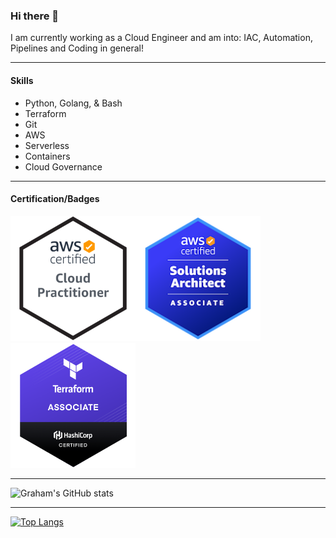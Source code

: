 ### Hi there 👋

I am currently working as a Cloud Engineer and am into: IAC, Automation, Pipelines and Coding in general!

---

#### Skills
- Python, Golang, & Bash
- Terraform
- Git
- AWS
- Serverless
- Containers
- Cloud Governance

---

#### Certification/Badges
<img src="aws-certified-cloud-practitioner.png" alt="AWS Certified Cloud Practitioner" width="200"/><img src="aws-certified-solutions-architect-associate.png" alt="AWS Certified Solutions Architect – Associate" width="200"/><img src="hashicorp-certified-terraform-associate.png" alt="Hashicorp Certified Terraform Associate" width="200"/>

---

![Graham's GitHub stats](https://github-readme-stats.vercel.app/api?username=GrahamOHagan&show_icons=true&theme=dark)

---

[![Top Langs](https://github-readme-stats.vercel.app/api/top-langs/?username=GrahamOHagan&layout=compact&show_icons=true&theme=dark)](https://github.com/GrahamOHagan/github-readme-stats)

<!--
**GrahamOHagan/GrahamOHagan** is a ✨ _special_ ✨ repository because its `README.md` (this file) appears on your GitHub profile.

Here are some ideas to get you started:

- 🔭 I’m currently working on ...
- 🌱 I’m currently learning ...
- 👯 I’m looking to collaborate on ...
- 🤔 I’m looking for help with ...
- 💬 Ask me about ...
- 📫 How to reach me: ...
- 😄 Pronouns: ...
- ⚡ Fun fact: ...
-->
